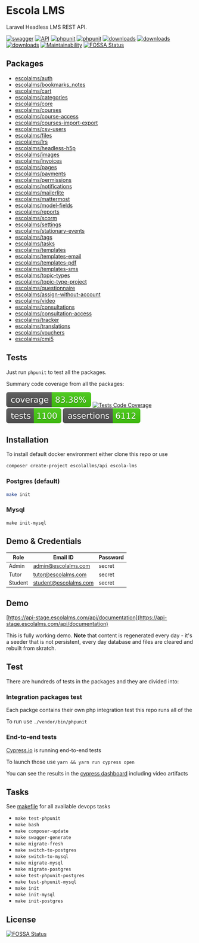 # Escola LMS

Laravel Headless LMS REST API.

[![swagger](https://img.shields.io/badge/documentation-swagger-green)](https://escola-lms-api.stage.etd24.pl/api/documentation)
[![API](https://img.shields.io/endpoint?url=https://dashboard.cypress.io/badge/simple/kmx5cw&style=flat&logo=cypress)](https://dashboard.cypress.io/projects/kmx5cw/runs)
[![phpunit](https://github.com/EscolaLMS/API/actions/workflows/phpunit-tests.yml/badge.svg)](https://github.com/EscolaLMS/API/actions/workflows/phpunit-tests.yml)
[![phpunit](https://github.com/EscolaLMS/API/actions/workflows/cypress.yml/badge.svg)](https://github.com/EscolaLMS/API/actions/workflows/cypress.yml)
[![downloads](https://img.shields.io/packagist/dt/escolalms/api)](https://packagist.org/packages/escolalms/api)
[![downloads](https://img.shields.io/packagist/v/escolalms/api)](https://packagist.org/packages/escolalms/api)
[![downloads](https://img.shields.io/packagist/l/escolalms/api)](https://packagist.org/packages/escolalms/api)
[![Maintainability](https://api.codeclimate.com/v1/badges/68b4fbde49bcd465e482/maintainability)](https://codeclimate.com/github/EscolaLMS/API/maintainability)
[![FOSSA Status](https://app.fossa.com/api/projects/git%2Bgithub.com%2FEscolaLMS%2FAPI.svg?type=shield)](https://app.fossa.com/projects/git%2Bgithub.com%2FEscolaLMS%2FAPI?ref=badge_shield)

## Packages

- [escolalms/auth](https://packagist.org/packages/escolalms/auth)
- [escolalms/bookmarks_notes](https://packagist.org/packages/escolalms/bookmarks_notes)
- [escolalms/cart](https://packagist.org/packages/escolalms/cart)
- [escolalms/categories](https://packagist.org/packages/escolalms/categories)
- [escolalms/core](https://packagist.org/packages/escolalms/core)
- [escolalms/courses](https://packagist.org/packages/escolalms/courses)
- [escolalms/course-access](https://packagist.org/packages/escolalms/course-access)
- [escolalms/courses-import-export](https://packagist.org/packages/escolalms/courses-import-export)
- [escolalms/csv-users](https://packagist.org/packages/escolalms/csv-users)
- [escolalms/files](https://packagist.org/packages/escolalms/files)
- [escolalms/lrs](https://packagist.org/packages/escolalms/lrs)
- [escolalms/headless-h5p](https://packagist.org/packages/escolalms/headless-h5p)
- [escolalms/images](https://packagist.org/packages/escolalms/images)
- [escolalms/invoices](https://packagist.org/packages/escolalms/invoices)
- [escolalms/pages](https://packagist.org/packages/escolalms/pages)
- [escolalms/payments](https://packagist.org/packages/escolalms/payments)
- [escolalms/permissions](https://packagist.org/packages/escolalms/permissions)
- [escolalms/notifications](https://packagist.org/packages/escolalms/notifications)
- [escolalms/mailerlite](https://packagist.org/packages/escolalms/mailerlite)
- [escolalms/mattermost](https://packagist.org/packages/escolalms/mattermost)
- [escolalms/model-fields](https://packagist.org/packages/escolalms/model-fields)
- [escolalms/reports](https://packagist.org/packages/escolalms/reports)
- [escolalms/scorm](https://packagist.org/packages/escolalms/scorm)
- [escolalms/settings](https://packagist.org/packages/escolalms/settings)
- [escolalms/stationary-events](https://packagist.org/packages/escolalms/stationary-events)
- [escolalms/tags](https://packagist.org/packages/escolalms/tags)
- [escolalms/tasks](https://packagist.org/packages/escolalms/tasks)
- [escolalms/templates](https://packagist.org/packages/escolalms/templates)
- [escolalms/templates-email](https://packagist.org/packages/escolalms/templates-email)
- [escolalms/templates-pdf](https://packagist.org/packages/escolalms/templates-pdf)
- [escolalms/templates-sms](https://packagist.org/packages/escolalms/templates-sms)
- [escolalms/topic-types](https://packagist.org/packages/topic-types/topic-types)
- [escolalms/topic-type-project](https://packagist.org/packages/escolalms/topic-type-project)
- [escolalms/questionnaire](https://packagist.org/packages/escolalms/questionnaire)
- [escolalms/assign-without-account](https://packagist.org/packages/escolalms/assign-without-account)
- [escolalms/video](https://packagist.org/packages/escolalms/video)
- [escolalms/consultations](https://packagist.org/packages/escolalms/consultations)
- [escolalms/consultation-access](https://packagist.org/packages/escolalms/consultation-access)
- [escolalms/tracker](https://packagist.org/packages/escolalms/tracker)
- [escolalms/translations](https://packagist.org/packages/escolalms/translations)
- [escolalms/vouchers](https://packagist.org/packages/escolalms/vouchers)
- [escolalms/cmi5](https://packagist.org/packages/escolalms/cmi5)

## Tests

Just run `phpunit` to test all the packages.

Summary code coverage from all the packages:

[![cc](https://raw.githubusercontent.com/EscolaLMS/API/develop/tests/cc-badge.svg)](https://github.com/EscolaLMS/API/actions/workflows/phpunit-cc.yml)
[![Tests Code Coverage](https://github.com/EscolaLMS/API/actions/workflows/phpunit-cc.yml/badge.svg)](https://github.com/EscolaLMS/API/actions/workflows/phpunit-cc.yml)
[![cc](https://raw.githubusercontent.com/EscolaLMS/API/develop/tests/cc-tests.svg)](https://github.com/EscolaLMS/API/actions/workflows/phpunit-cc.yml)
[![cc](https://raw.githubusercontent.com/EscolaLMS/API/develop/tests/cc-assertions.svg)](https://github.com/EscolaLMS/API/actions/workflows/phpunit-cc.yml)

## Installation

To install default docker environment either clone this repo or use

```bash
composer create-project escolallms/api escola-lms
```

### Postgres (default)

```sh
make init
```

### Mysql

```
make init-mysql
```

## Demo & Credentials

| Role    | Email ID               | Password |
| ------- | ---------------------- | -------- |
| Admin   | admin@escolalms.com   | secret   |
| Tutor   | tutor@escolalms.com   | secret   |
| Student | student@escolalms.com | secret   |

## Demo

[https://api-stage.escolalms.com/api/documentation](https://api-stage.escolalms.com/api/documentation)

This is fully working demo. **Note** that content is regenerated every day - it's a seeder that is not persistent, every day database and files are cleared and rebuilt from skratch.

## Test

There are hundreds of tests in the packages and they are divided into:

### Integration packages test

Each packge contains their own php integration test this repo runs all of the

To run use `./vendor/bin/phpunit`

### End-to-end tests

[Cypress.io](https://docs.cypress.io/) is running end-to-end tests

To launch those use `yarn && yarn run cypress open`

You can see the results in the [cypress dashboard](https://dashboard.cypress.io/projects/kmx5cw/runs) including video artifacts

## Tasks

See [makefile](makefile) for all available devops tasks

- `make test-phpunit`
- `make bash`
- `make composer-update`
- `make swagger-generate`
- `make migrate-fresh`
- `make switch-to-postgres`
- `make switch-to-mysql`
- `make migrate-mysql`
- `make migrate-postgres`
- `make test-phpunit-postgres`
- `make test-phpunit-mysql`
- `make init`
- `make init-mysql`
- `make init-postgres`


## License
[![FOSSA Status](https://app.fossa.com/api/projects/git%2Bgithub.com%2FEscolaLMS%2FAPI.svg?type=large)](https://app.fossa.com/projects/git%2Bgithub.com%2FEscolaLMS%2FAPI?ref=badge_large)
